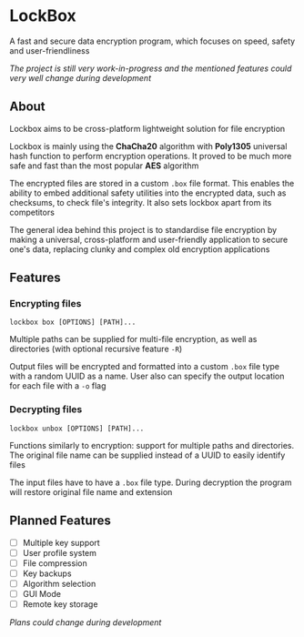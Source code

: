 # LockBox

A fast and secure data encryption program, which focuses on speed, safety and user-friendliness

*The project is still very work-in-progress and the mentioned features could very well change during development*

## About

Lockbox aims to be cross-platform lightweight solution for file encryption

Lockbox is mainly using the **ChaCha20** algorithm with **Poly1305** universal hash function to perform encryption
operations. It proved to be much more safe and fast than the most popular **AES** algorithm

The encrypted files are stored in a custom `.box` file format. This enables the ability to embed additional safety
utilities into the encrypted data, such as checksums, to check file's integrity. It also sets lockbox apart from its
competitors

The general idea behind this project is to standardise file encryption by making a universal, cross-platform and
user-friendly application to secure one's data, replacing clunky and complex old encryption applications

## Features

### Encrypting files

```shell
lockbox box [OPTIONS] [PATH]...
```

Multiple paths can be supplied for multi-file encryption, as well as directories (with optional recursive feature `-R`)

Output files will be encrypted and formatted into a custom `.box` file type with a random UUID as a name. User also
can specify the output location for each file with a `-o` flag

### Decrypting files

```shell
lockbox unbox [OPTIONS] [PATH]...
```

Functions similarly to encryption: support for multiple paths and directories. The original file name can be supplied
instead of a UUID to easily identify files

The input files have to have a `.box` file type. During decryption the program will restore original file name and
extension

## Planned Features

- [ ] Multiple key support
- [ ] User profile system
- [ ] File compression
- [ ] Key backups
- [ ] Algorithm selection
- [ ] GUI Mode
- [ ] Remote key storage

*Plans could change during development*